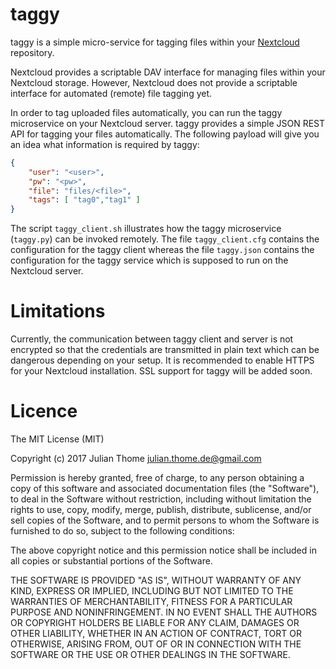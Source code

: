 # taggy

taggy is a simple micro-service for tagging files within your
[Nextcloud](https://Nextcloud.com/) repository. 

Nextcloud provides a scriptable DAV interface for managing files within your
Nextcloud storage. However, Nextcloud does not provide a scriptable 
interface for automated (remote) file tagging yet.

In order to tag uploaded files automatically, you can run the taggy
microservice on your Nextcloud server. taggy provides a simple JSON REST
API for tagging your files automatically. The following payload will give
you an idea what information is required by taggy:

```json
{ 
    "user": "<user>", 
    "pw": "<pw>", 
    "file": "files/<file>", 
    "tags": [ "tag0","tag1" ]
}
```

The script `taggy_client.sh` illustrates how the taggy microservice
(`taggy.py`) can be invoked remotely. The file `taggy_client.cfg` contains the
configuration for the taggy client whereas the file `taggy.json` contains the
configuration for the taggy service which is supposed to run on the
Nextcloud server.

# Limitations

Currently, the communication between taggy client and server is not encrypted 
so that the credentials are transmitted in plain text which can be dangerous 
depending on your setup. It is recommended to enable HTTPS for your Nextcloud
installation. SSL support for taggy will be added soon.

# Licence
The MIT License (MIT)

Copyright (c) 2017 Julian Thome <julian.thome.de@gmail.com>

Permission is hereby granted, free of charge, to any person obtaining a copy of
this software and associated documentation files (the "Software"), to deal in
the Software without restriction, including without limitation the rights to
use, copy, modify, merge, publish, distribute, sublicense, and/or sell copies
of the Software, and to permit persons to whom the Software is furnished to do
so, subject to the following conditions:

The above copyright notice and this permission notice shall be included in all
copies or substantial portions of the Software.

THE SOFTWARE IS PROVIDED "AS IS", WITHOUT WARRANTY OF ANY KIND, EXPRESS OR
IMPLIED, INCLUDING BUT NOT LIMITED TO THE WARRANTIES OF MERCHANTABILITY,
FITNESS FOR A PARTICULAR PURPOSE AND NONINFRINGEMENT. IN NO EVENT SHALL THE
AUTHORS OR COPYRIGHT HOLDERS BE LIABLE FOR ANY CLAIM, DAMAGES OR OTHER
LIABILITY, WHETHER IN AN ACTION OF CONTRACT, TORT OR OTHERWISE, ARISING FROM,
OUT OF OR IN CONNECTION WITH THE SOFTWARE OR THE USE OR OTHER DEALINGS IN THE
SOFTWARE.
